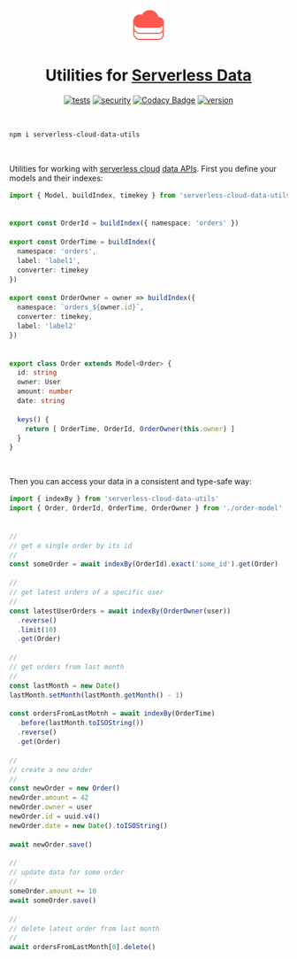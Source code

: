 <div align="center">

<img src="./serverless-data.svg" width="64px"/>
  
# Utilities for [Serverless Data](https://www.serverless.com/cloud/docs/apps/data)

[![tests](https://img.shields.io/github/workflow/status/loreanvictor/serverless-cloud-data-utils/Test%20and%20Report%20Coverage?label=tests&logo=mocha&logoColor=green)](https://github.com/loreanvictor/serverless-cloud-data-utils/actions?query=workflow%3A%22Test+and+Report+Coverage%22)
[![security](https://img.shields.io/github/workflow/status/loreanvictor/serverless-cloud-data-utils/CodeQL?label=security)](https://github.com/loreanvictor/serverless-cloud-data-utils/actions?query=workflow%3A%22CodeQL%22)
[![Codacy Badge](https://app.codacy.com/project/badge/Coverage/e40ed7b97c1c4e6982f64e6644aabf0f)](https://www.codacy.com/gh/loreanvictor/serverless-cloud-data-utils/dashboard?utm_source=github.com&utm_medium=referral&utm_content=loreanvictor/serverless-cloud-data-utils&utm_campaign=Badge_Coverage)
[![version](https://img.shields.io/npm/v/serverless-cloud-data-utils?logo=npm)](https://www.npmjs.com/package/serverless-cloud-data-utils)

</div>
  
<br>
  
```bash
npm i serverless-cloud-data-utils
```

<br>

Utilities for working with [serverless cloud](https://www.serverless.com/cloud) [data APIs](https://www.serverless.com/cloud/docs/apps/data).
First you define your models and their indexes:

```ts
import { Model, buildIndex, timekey } from 'serverless-cloud-data-utils'


export const OrderId = buildIndex({ namespace: 'orders' })

export const OrderTime = buildIndex({
  namespace: 'orders',
  label: 'label1',
  converter: timekey
})

export const OrderOwner = owner => buildIndex({
  namespace: `orders_${owner.id}`,
  converter: timekey,
  label: 'label2'
})


export class Order extends Model<Order> {
  id: string
  owner: User
  amount: number
  date: string
  
  keys() {
    return [ OrderTime, OrderId, OrderOwner(this.owner) ]
  }
}
```

<br>

Then you can access your data in a consistent and type-safe way:

```ts
import { indexBy } from 'serverless-cloud-data-utils'
import { Order, OrderId, OrderTime, OrderOwner } from './order-model'


//
// get a single order by its id
//
const someOrder = await indexBy(OrderId).exact('some_id').get(Order)

//
// get latest orders of a specific user
//
const latestUserOrders = await indexBy(OrderOwner(user))
  .reverse()
  .limit(10)
  .get(Order)

//
// get orders from last month
//
const lastMonth = new Date()
lastMonth.setMonth(lastMonth.getMonth() - 1)

const ordersFromLastMotnh = await indexBy(OrderTime)
  .before(lastMonth.toISOString())
  .reverse()
  .get(Order)

//
// create a new order
//
const newOrder = new Order()
newOrder.amount = 42
newOrder.owner = user
newOrder.id = uuid.v4()
newOrder.date = new Date().toISOString()

await newOrder.save()

//
// update data for some order
//
someOrder.amount += 10
await someOrder.save()

//
// delete latest order from last month
//
await ordersFromLastMonth[0].delete()
```
